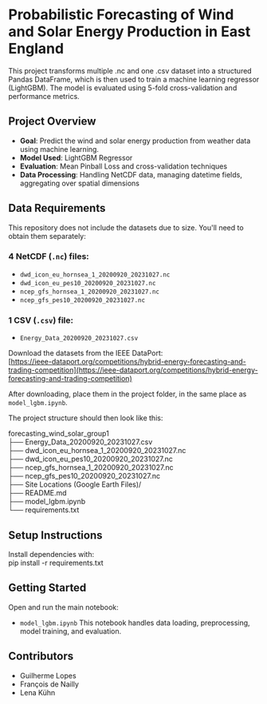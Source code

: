 # Probabilistic Forecasting of Wind and Solar Energy Production in East England

This project transforms multiple .nc and one .csv dataset into a structured Pandas DataFrame, which is then used to train a machine learning regressor (LightGBM).
The model is evaluated using 5-fold cross-validation and performance metrics.

## Project Overview

- **Goal**: Predict the wind and solar energy production from weather data using machine learning.  
- **Model Used**: LightGBM Regressor  
- **Evaluation**: Mean Pinball Loss and cross-validation techniques  
- **Data Processing**: Handling NetCDF data, managing datetime fields, aggregating over spatial dimensions

## Data Requirements

This repository does not include the datasets due to size. You'll need to obtain them separately:

### 4 NetCDF (`.nc`) files:

- `dwd_icon_eu_hornsea_1_20200920_20231027.nc`  
- `dwd_icon_eu_pes10_20200920_20231027.nc`  
- `ncep_gfs_hornsea_1_20200920_20231027.nc`  
- `ncep_gfs_pes10_20200920_20231027.nc`

### 1 CSV (`.csv`) file:

- `Energy_Data_20200920_20231027.csv`

Download the datasets from the IEEE DataPort:  
[https://ieee-dataport.org/competitions/hybrid-energy-forecasting-and-trading-competition](https://ieee-dataport.org/competitions/hybrid-energy-forecasting-and-trading-competition)

After downloading, place them in the project folder, in the same place as `model_lgbm.ipynb`.

The project structure should then look like this:

forecasting_wind_solar_group1  
├── Energy_Data_20200920_20231027.csv  
├── dwd_icon_eu_hornsea_1_20200920_20231027.nc  
├── dwd_icon_eu_pes10_20200920_20231027.nc  
├── ncep_gfs_hornsea_1_20200920_20231027.nc  
├── ncep_gfs_pes10_20200920_20231027.nc  
├── Site Locations (Google Earth Files)/     
├── README.md  
├── model_lgbm.ipynb  
└── requirements.txt

## Setup Instructions

Install dependencies with:  
pip install -r requirements.txt

## Getting Started

Open and run the main notebook:
- `model_lgbm.ipynb`
This notebook handles data loading, preprocessing, model training, and evaluation. 


## Contributors

- Guilherme Lopes
- François de Nailly
- Lena Kühn

